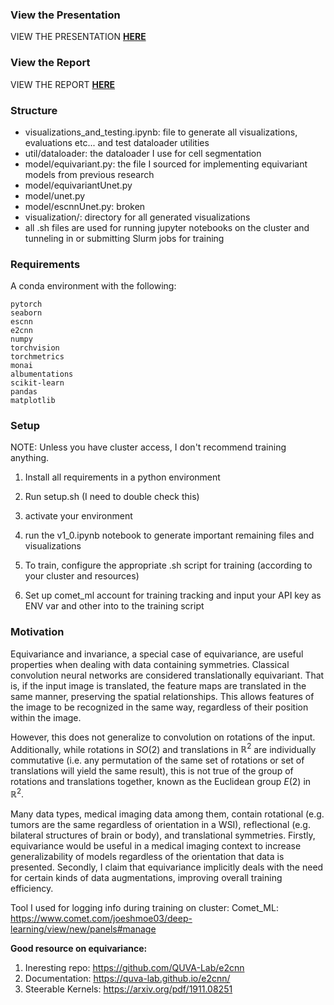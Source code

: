 ### **View the Presentation**

VIEW THE PRESENTATION [**HERE**](EQUIVARIANT%20DEEP%20LEARNING%20FOR%20HISTOPATHOLOGY%20IMAGE%20SEGMENTATION.pdf)

### **View the Report**

VIEW THE REPORT [**HERE**](report.pdf)

### **Structure**

- visualizations_and_testing.ipynb: file to generate all visualizations, evaluations etc... and test dataloader utilities
- util/dataloader: the dataloader I use for cell segmentation
- model/equivariant.py: the file I sourced for implementing equivariant models from previous research
- model/equivariantUnet.py
- model/unet.py
- model/escnnUnet.py: broken
- visualization/: directory for all generated visualizations
- all .sh files are used for running jupyter notebooks on the cluster and tunneling in or submitting Slurm jobs for training


### **Requirements**

A conda environment with the following:
```
pytorch
seaborn
escnn
e2cnn
numpy
torchvision
torchmetrics
monai
albumentations
scikit-learn
pandas
matplotlib
```

### **Setup**

NOTE: Unless you have cluster access, I don't recommend training anything. 

1. Install all requirements in a python environment
2. Run setup.sh (I need to double check this)
3. activate your environment
4. run the v1_0.ipynb notebook to generate important remaining files and visualizations

5. To train, configure the appropriate .sh script for training (according to your cluster and resources)
6. Set up comet_ml account for training tracking and input your API key as ENV var and other into to the training script

### **Motivation**

Equivariance and invariance, a special case of equivariance, are useful properties when dealing with data containing symmetries. Classical convolution neural networks are considered translationally equivariant. That is, if the input image is translated, the feature maps are translated in the same manner, preserving the spatial relationships. This allows features of the image to be recognized in the same way, regardless of their position within the image. 

However, this does not generalize to convolution on rotations of the input. Additionally, while rotations in $SO(2)$ and translations in $\mathbb{R}^2$ are individually commutative (i.e. any permutation of the same set of rotations or set of translations will yield the same result), this is not true of the group of rotations and translations together, known as the Euclidean group $E(2)$ in $\mathbb{R}^2$. 

Many data types, medical imaging data among them, contain rotational (e.g. tumors are the same regardless of orientation in a WSI), reflectional (e.g. bilateral structures of brain or body), and translational symmetries. Firstly, equivariance would be useful in a medical imaging context to increase generalizability of models regardless of the orientation that data is presented. Secondly, I claim that equivariance implicitly deals with the need for certain kinds of data augmentations, improving overall training efficiency. 

Tool I used for logging info during training on cluster:
Comet_ML: https://www.comet.com/joeshmoe03/deep-learning/view/new/panels#manage

**Good resource on equivariance:**

1. Ineresting repo: https://github.com/QUVA-Lab/e2cnn
2. Documentation: https://quva-lab.github.io/e2cnn/
3. Steerable Kernels: https://arxiv.org/pdf/1911.08251 


